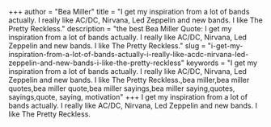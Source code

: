+++
author = "Bea Miller"
title = "I get my inspiration from a lot of bands actually. I really like AC/DC, Nirvana, Led Zeppelin and new bands. I like The Pretty Reckless."
description = "the best Bea Miller Quote: I get my inspiration from a lot of bands actually. I really like AC/DC, Nirvana, Led Zeppelin and new bands. I like The Pretty Reckless."
slug = "i-get-my-inspiration-from-a-lot-of-bands-actually-i-really-like-acdc-nirvana-led-zeppelin-and-new-bands-i-like-the-pretty-reckless"
keywords = "I get my inspiration from a lot of bands actually. I really like AC/DC, Nirvana, Led Zeppelin and new bands. I like The Pretty Reckless.,bea miller,bea miller quotes,bea miller quote,bea miller sayings,bea miller saying,quotes, sayings,quote, saying, motivation"
+++
I get my inspiration from a lot of bands actually. I really like AC/DC, Nirvana, Led Zeppelin and new bands. I like The Pretty Reckless.
